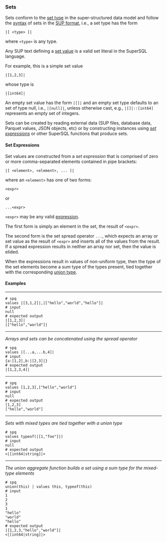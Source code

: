 ### Sets

Sets conform to the
[set type](../../formats/model.md#23-set)
in the super-structured data model and follow the
[syntax](../../formats/sup.md#253-set-type)
of sets in the [SUP format](../../formats/sup.md), i.e.,
a set type has the form
```
|[ <type> ]|
```
where `<type>` is any type.

Any SUP text defining a [set value](../../formats/sup.md#243-set-value)
is a valid set literal in the SuperSQL language.

For example, this is a simple set value
```
|[1,2,3]|
```
whose type is
```
|[int64]|
```

An empty set value has the form `|[]|` and
an empty set type defaults to an set of type null, i.e., `|[null]|`,
unless otherwise cast, e.g., `|[]|::[int64]` represents an empty set
of integers.

Sets can be created by reading external data (SUP files,
database data, Parquet values, JSON objects, etc) or by
constructing instances using
[_set expressions_](#set-expressions) or other
SuperSQL functions that produce sets.

#### Set Expressions

Set values are constructed from a _set expression_ that is comprised of
zero or more comma-separated elements contained in pipe brackets:
```
|[ <element>, <element>, ... ]|
```
where an `<element>` has one of two forms:
```
<expr>
```
or
```
...<expr>
```
`<expr>` may be any valid [expression](../expressions.md).

The first form is simply an element in the set, the result of `<expr>`.

The second form is the set spread operator `...`,
which expects an array or set value as
the result of `<expr>` and inserts all of the values from the result.  If a spread
expression results in neither an array nor set, then the value is elided.

When the expressions result in values of non-uniform type, then the type of the
set elements become a sum type of the types present,
tied together with the corresponding [union type](union.md).


#### Examples
---
```mdtest-spq
# spq
values |[3,1,2]|,|["hello","world","hello"]|
# input
null
# expected output
|[1,2,3]|
|["hello","world"]|
```
---

_Arrays and sets can be concatenated using the spread operator_
```mdtest-spq
# spq
values |[...a,...b,4]|
# input
{a:[1,2],b:|[2,3]|}
# expected output
|[1,2,3,4]|
```

---

```mdtest-spq
# spq
values [1,2,3],["hello","world"]
# input
null
# expected output
[1,2,3]
["hello","world"]
```

---

_Sets with mixed types are tied together with a union type_
```mdtest-spq
# spq
values typeof(|[1,"foo"]|)
# input
null
# expected output
<|[int64|string]|>
```

---

_The union aggregate function builds a set
using a sum type for the mixed-type elements_
```mdtest-spq
# spq
union(this) | values this, typeof(this)
# input
1
2
3
1
"hello"
"world"
"hello"
# expected output
|[1,2,3,"hello","world"]|
<|[int64|string]|>
```
